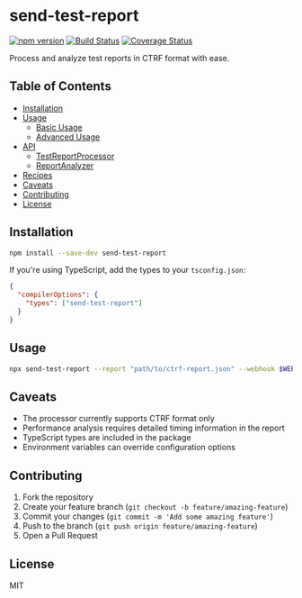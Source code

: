 # send-test-report

[![npm version](https://img.shields.io/npm/v/send-test-report.svg)](https://www.npmjs.com/package/send-test-report)
[![Build Status](https://github.com/yourusername/test-report-processor/workflows/CI/badge.svg)](https://github.com/yourusername/test-report-processor/actions)
[![Coverage Status](https://coveralls.io/repos/github/yourusername/test-report-processor/badge.svg)](https://coveralls.io/github/yourusername/test-report-processor)

Process and analyze test reports in CTRF format with ease.

## Table of Contents

- [Installation](#installation)
- [Usage](#usage)
  - [Basic Usage](#basic-usage)
  - [Advanced Usage](#advanced-usage)
- [API](#api)
  - [TestReportProcessor](#testreportprocessor)
  - [ReportAnalyzer](#reportanalyzer)
- [Recipes](#recipes)
- [Caveats](#caveats)
- [Contributing](#contributing)
- [License](#license)

## Installation

```bash
npm install --save-dev send-test-report
```

If you're using TypeScript, add the types to your `tsconfig.json`:

```json
{
  "compilerOptions": {
    "types": ["send-test-report"]
  }
}
```

## Usage

```bash
npx send-test-report --report "path/to/ctrf-report.json" --webhook $WEBHOOK_URL --notify "slack"
```

## Caveats

- The processor currently supports CTRF format only
- Performance analysis requires detailed timing information in the report
- TypeScript types are included in the package
- Environment variables can override configuration options

## Contributing

1. Fork the repository
2. Create your feature branch (`git checkout -b feature/amazing-feature`)
3. Commit your changes (`git commit -m 'Add some amazing feature'`)
4. Push to the branch (`git push origin feature/amazing-feature`)
5. Open a Pull Request

## License

MIT

